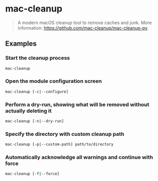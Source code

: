 # mac-cleanup

> A modern macOS cleanup tool to remove caches and junk. More information: <https://github.com/mac-cleanup/mac-cleanup-py>.

## Examples

### Start the cleanup process

```bash
mac-cleanup
```

### Open the module configuration screen

```bash
mac-cleanup [-c|--configure]
```

### Perform a dry-run, showing what will be removed without actually deleting it

```bash
mac-cleanup [-n|--dry-run]
```

### Specify the directory with custom cleanup path

```bash
mac-cleanup [-p|--custom-path] path/to/directory
```

### Automatically acknowledge all warnings and continue with force

```bash
mac-cleanup [-f|--force]
```
